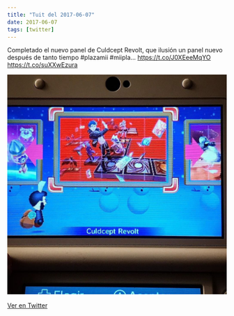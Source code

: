 ```yaml
---
title: "Tuit del 2017-06-07"
date: 2017-06-07
tags: [twitter]
---
```


Completado el nuevo panel de Culdcept Revolt, que ilusión un panel nuevo después de tanto tiempo #plazamii #miipla… https://t.co/J0XEeeMqYO https://t.co/suXXwEzura

![Imagen](/assets/images/872590842086739968-DBwQvvsXcAAIvYc.jpg)

[Ver en Twitter](https://twitter.com/i/web/status/872590842086739968)
